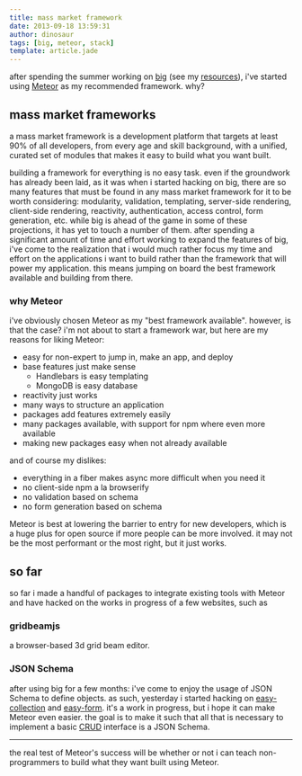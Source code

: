 ```yaml
---
title: mass market framework
date: 2013-09-18 13:59:31
author: dinosaur
tags: [big, meteor, stack]
template: article.jade
---
```

after spending the summer working on [big](https://github.com/bigcompany/big) (see my [resources](https://github.com/ahdinosaur/resources)), i've started using [Meteor](http://meteor.com) as my recommended framework. why?
<span class="more"></span>

## mass market frameworks

a mass market framework is a development platform that targets at least 90% of all developers, from every age and skill background, with a unified, curated set of modules that makes it easy to build what you want built.

building a framework for everything is no easy task. even if the groundwork has already been laid, as it was when i started hacking on big, there are so many features that must be found in any mass market framework for it to be worth considering: modularity, validation, templating, server-side rendering, client-side rendering, reactivity, authentication, access control, form generation, etc. while big is ahead of the game in some of these projections, it has yet to touch a number of them. after spending a significant amount of time and effort working to expand the features of big, i've come to the realization that i would much rather focus my time and effort on the applications i want to build rather than the framework that will power my application. this means jumping on board the best framework available and building from there.

### why Meteor

i've obviously chosen Meteor as my "best framework available". however, is that the case? i'm not about to start a framework war, but here are my reasons for liking Meteor:

- easy for non-expert to jump in, make an app, and deploy
- base features just make sense
  - Handlebars is easy templating
  - MongoDB is easy database
- reactivity just works
- many ways to structure an application
- packages add features extremely easily
- many packages available, with support for npm where even more available
- making new packages easy when not already available

and of course my dislikes:

- everything in a fiber makes async more difficult when you need it
- no client-side npm a la browserify
- no validation based on schema
- no form generation based on schema

Meteor is best at lowering the barrier to entry for new developers, which is a huge plus for open source if more people can be more involved. it may not be the most performant or the most right, but it just works.

## so far

so far i made a handful of packages to integrate existing tools with Meteor and have hacked on the works in progress of a few websites, such as 

### gridbeamjs

a browser-based 3d grid beam editor.

### JSON Schema

after using big for a few months: i've come to enjoy the usage of JSON Schema to define objects. as such, yesterday i started hacking on [easy-collection](http://atmosphere.meteor.com/package/easy-collection) and [easy-form](http://atmosphere.meteor.com/package/easy-form). it's a work in progress, but i hope it can make Meteor even easier. the goal is to make it such that all that is necessary to implement a basic [CRUD](http://http://en.wikipedia.org/wiki/Create,_read,_update_and_delete) interface is a JSON Schema.


---

the real test of Meteor's success will be whether or not i can teach non-programmers to build what they want built using Meteor.
